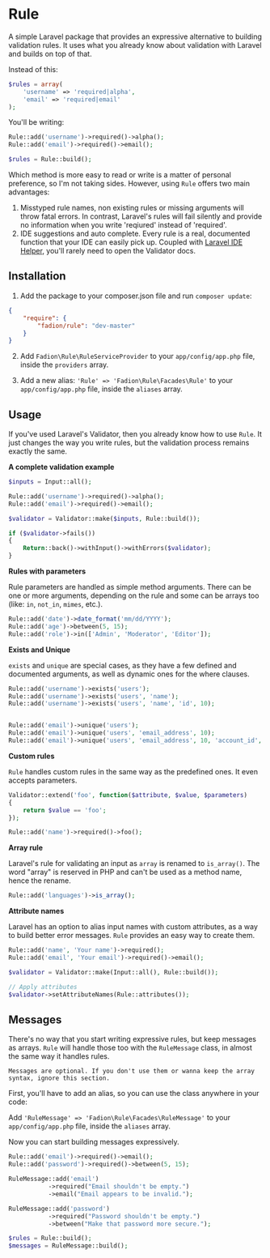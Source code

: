 # Rule

A simple Laravel package that provides an expressive alternative to building validation rules. It uses what you already know about validation with Laravel and builds on top of that.

Instead of this:

```php
$rules = array(
    'username' => 'required|alpha',
    'email' => 'required|email'
);
```

You'll be writing:

```php
Rule::add('username')->required()->alpha();
Rule::add('email')->required()->email();

$rules = Rule::build();
```

Which method is more easy to read or write is a matter of personal preference, so I'm not taking sides. However, using `Rule` offers two main advantages:

1. Misstyped rule names, non existing rules or missing arguments will throw fatal errors. In contrast, Laravel's rules will fail silently and provide no information when you write 'reqiured' instead of 'required'.
2. IDE suggestions and auto complete. Every rule is a real, documented function that your IDE can easily pick up. Coupled with [Laravel IDE Helper](https://github.com/barryvdh/laravel-ide-helper), you'll rarely need to open the Validator docs.

## Installation

1. Add the package to your composer.json file and run `composer update`:

```json
{
    "require": {
        "fadion/rule": "dev-master"
    }
}
```

2. Add `Fadion\Rule\RuleServiceProvider` to your `app/config/app.php` file, inside the `providers` array.

3. Add a new alias: `'Rule' => 'Fadion\Rule\Facades\Rule'` to your `app/config/app.php` file, inside the `aliases` array.

## Usage

If you've used Laravel's Validator, then you already know how to use `Rule`. It just changes the way you write rules, but the validation process remains exactly the same.

**A complete validation example**

```php
$inputs = Input::all();

Rule::add('username')->required()->alpha();
Rule::add('email')->required()->email();

$validator = Validator::make($inputs, Rule::build());

if ($validator->fails())
{
    Return::back()->withInput()->withErrors($validator);
}
```

**Rules with parameters**

Rule parameters are handled as simple method arguments. There can be one or more arguments, depending on the rule and some can be arrays too (like: `in`, `not_in`, `mimes`, etc.).

```php
Rule::add('date')->date_format('mm/dd/YYYY');
Rule::add('age')->between(5, 15);
Rule::add('role')->in(['Admin', 'Moderator', 'Editor']);
```

**Exists and Unique**

`exists` and `unique` are special cases, as they have a few defined and documented arguments, as well as dynamic ones for the where clauses.

```php
Rule::add('username')->exists('users');
Rule::add('username')->exists('users', 'name');
Rule::add('username')->exists('users', 'name', 'id', 10);


Rule::add('email')->unique('users');
Rule::add('email')->unique('users', 'email_address', 10);
Rule::add('email')->unique('users', 'email_address', 10, 'account_id', 1);
```

**Custom rules**

`Rule` handles custom rules in the same way as the predefined ones. It even accepts parameters.

```php
Validator::extend('foo', function($attribute, $value, $parameters)
{
    return $value == 'foo';
});

Rule::add('name')->required()->foo();
```

**Array rule**

Laravel's rule for validating an input as `array` is renamed to `is_array()`. The word "array" is reserved in PHP and can't be used as a method name, hence the rename.

```php
Rule::add('languages')->is_array();
```

**Attribute names**

Laravel has an option to alias input names with custom attributes, as a way to build better error messages. `Rule` provides an easy way to create them.

```php
Rule::add('name', 'Your name')->required();
Rule::add('email', 'Your email')->required()->email();

$validator = Validator::make(Input::all(), Rule::build());

// Apply attributes
$validator->setAttributeNames(Rule::attributes());
```

## Messages

There's no way that you start writing expressive rules, but keep messages as arrays. `Rule` will handle those too with the `RuleMessage` class, in almost the same way it handles rules.

```
Messages are optional. If you don't use them or wanna keep the array syntax, ignore this section.
```

First, you'll have to add an alias, so you can use the class anywhere in your code:

Add `'RuleMessage' => 'Fadion\Rule\Facades\RuleMessage'` to your `app/config/app.php` file, inside the `aliases` array.

Now you can start building messages expressively.

```php
Rule::add('email')->required()->email();
Rule::add('password')->required()->between(5, 15);

RuleMessage::add('email')
           ->required("Email shouldn't be empty.")
           ->email("Email appears to be invalid.");

RuleMessage::add('password')
           ->required("Password shouldn't be empty.")
           ->between("Make that password more secure.");

$rules = Rule::build();
$messages = RuleMessage::build();
```